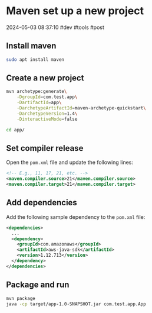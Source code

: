 # Maven set up a new project
2024-05-03 08:37:10 #dev #tools #post
## Install maven
```sh
sudo apt install maven
```

## Create a new project
```sh
mvn archetype:generate\
    -DgroupId=com.test.app\
    -DartifactId=app\
    -DarchetypeArtifactId=maven-archetype-quickstart\
    -DarchetypeVersion=1.4\
    -DinteractiveMode=false

cd app/
```

## Set compiler release
Open the `pom.xml` file and update the following lines:
```xml
<!-- E.g., 11, 17, 21, etc. -->
<maven.compiler.source>21</maven.compiler.source>
<maven.compiler.target>21</maven.compiler.target>
```

## Add dependencies
Add the following sample dependency to the `pom.xml` file:
```xml
<dependencies>
  ...
  <dependency>
    <groupId>com.amazonaws</groupId>
    <artifactId>aws-java-sdk</artifactId>
    <version>1.12.713</version>
  </dependency>
</dependencies>
```

## Package and run
```sh
mvn package
java -cp target/app-1.0-SNAPSHOT.jar com.test.app.App
```
